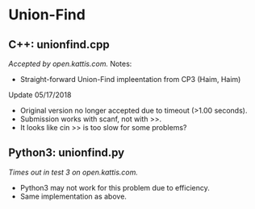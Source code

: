 # Union-Find
## C++: unionfind.cpp
*Accepted by open.kattis.com.*
Notes:
* Straight-forward Union-Find impleentation from CP3 (Haim, Haim)

Update 05/17/2018
* Original version no longer accepted due to timeout (>1.00 seconds).
* Submission works with scanf, not with >>.
* It looks like cin >> is too slow for some problems?

## Python3: unionfind.py
*Times out in test 3 on open.kattis.com.*
* Python3 may not work for this problem due to efficiency.
* Same implementation as above.
